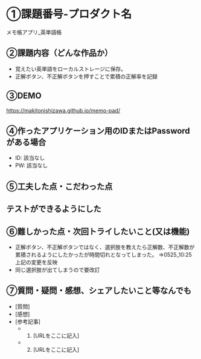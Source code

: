 # ①課題番号-プロダクト名
メモ帳アプリ_英単語帳

## ②課題内容（どんな作品か）

- 覚えたい英単語をローカルストレージに保存。
- 正解ボタン、不正解ボタンを押すことで累積の正解率を記録

## ③DEMO

https://makitonishizawa.github.io/memo-pad/

## ④作ったアプリケーション用のIDまたはPasswordがある場合

- ID: 該当なし
- PW: 該当なし

## ⑤工夫した点・こだわった点

テストができるようにした
-

## ⑥難しかった点・次回トライしたいこと(又は機能)

- 正解ボタン、不正解ボタンではなく、選択肢を教えたら正解数、不正解数が累積されるようにしたかったが時間切れとなってしまった。
  =>0525_10:25 上記の変更を反映
- 同じ選択肢が出てしまうので要改訂

## ⑦質問・疑問・感想、シェアしたいこと等なんでも

- [質問]
- [感想]
- [参考記事]
  - 1. [URLをここに記入]
  - 2. [URLをここに記入]
